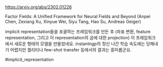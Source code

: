 https://arxiv.org/abs/2302.01226

Factor Fields: A Unified Framework for Neural Fields and Beyond (Anpei Chen, Zexiang Xu, Xinyue Wei, Siyu Tang, Hao Su, Andreas Geiger)

implicit representation들을 포괄하는 프레임워크를 만든 후 (좌표 변환, feature representation, 그리고 이 representation의 곱에 대한 projection) 이 프레임워크에서 새로운 형태의 모델을 만들었네요. instantngp의 정신 나간 학습 속도에는 당해내기 어렵지만 퀄리티나 few-shot transfer 등에서의 결과는 흥미롭군요.

#implicit_representation 